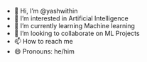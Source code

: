 - 👋 Hi, I’m @yashwithin
- 👀 I’m interested in Artificial Intelligence
- 🌱 I’m currently learning Machine learning
- 💞️ I’m looking to collaborate on ML Projects
- 📫 How to reach me 
- 😄 Pronouns: he/him


<!---
yashwithin/yashwithin is a ✨ special ✨ repository because its `README.md` (this file) appears on your GitHub profile.
You can click the Preview link to take a look at your changes.
--->
